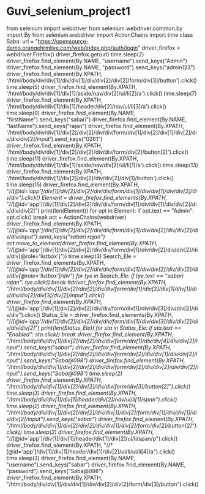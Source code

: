 # Guvi_selenium_project1

from selenium import webdriver
from selenium.webdriver.common.by import By
from selenium.webdriver import ActionChains
import time
class Saba:
url = "https://opensource-demo.orangehrmlive.com/web/index.php/auth/login"
driver_firefox = webdriver.Firefox()
driver_firefox.get(url)
time.sleep(2)
driver_firefox.find_element(By.NAME, "username").send_keys("Admin")
driver_firefox.find_element(By.NAME, "password").send_keys("admin123")
driver_firefox.find_element(By.XPATH, '/html/body/div/div[1]/div/div[1]/div/div[2]/div[2]/form/div[3]/button').click()
time.sleep(5)
driver_firefox.find_element(By.XPATH, '/html/body/div/div[1]/div[1]/aside/nav/div[2]/ul/li[2]/a').click()
time.sleep(7)
driver_firefox.find_element(By.XPATH, '/html/body/div/div[1]/div[1]/header/div[2]/nav/ul/li[3]/a').click()
time.sleep(9)
driver_firefox.find_element(By.NAME, "firstName").send_keys("sabari")
driver_firefox.find_element(By.NAME, "lastName").send_keys("rajan")
driver_firefox.find_element(By.XPATH, '/html/body/div/div[1]/div[2]/div[2]/div/div/form/div[1]/div[2]/div[1]/div[2]/div/div/div[2]/input').send_keys("0261")
driver_firefox.find_element(By.XPATH, '/html/body/div/div[1]/div[2]/div[2]/div/div/form/div[2]/button[2]').click()
time.sleep(11)
driver_firefox.find_element(By.XPATH, '/html/body/div/div[1]/div[1]/aside/nav/div[2]/ul/li[1]/a').click()
time.sleep(13)
driver_firefox.find_element(By.XPATH, '/html/body/div/div[1]/div[2]/div[2]/div/div[2]/div[1]/button').click()
time.sleep(15)
driver_firefox.find_element(By.XPATH, "//*[@id='app']/div[1]/div[2]/div[2]/div/div/form/div[1]/div/div[1]/div/div[2]/div/div").click()
Element = driver_firefox.find_elements(By.XPATH, "//*[@id='app']/div[1]/div[2]/div[2]/div/div/form/div[1]/div/div[1]/div/div[2]/div/div/div[2]")
print(len(Element))
for opt in Element:
if opt.text == "Admin":
opt.click()
break
act = ActionChains(webdriver)
driver_firefox.find_element(By.XPATH, "//*[@id='app']/div[1]/div[2]/div[2]/div/div/form/div[1]/div/div[2]/div/div[2]/div/div/input").send_keys("sabari rajan")
act.move_to_element(driver_firefox.find_element(By.XPATH, "//*[@id='app']/div[1]/div[2]/div[2]/div/div/form/div[1]/div/div[2]/div/div[2]/div/div[@role='listbox']"))
time.sleep(3)
Search_Ele = driver_firefox.find_elements(By.XPATH, "//*[@id='app']/div[1]/div[2]/div[2]/div/div/form/div[1]/div/div[2]/div/div[2]/div/div[@role='listbox']/div")
for tye in Search_Ele:
if tye.text == "sabari rajan":
tye.click()
break
#driver_firefox.find_element(By.XPATH, "/html/body/div/div[1]/div[2]/div[2]/div/div/form/div[1]/div[2]/div[1]/div[1]/div/div/div[2]/div[3]/div[2]/input").click()
driver_firefox.find_element(By.XPATH, "//*[@id='app']/div[1]/div[2]/div[2]/div/div/form/div[1]/div/div[3]/div/div[2]/div/div").click()
Status_Ele = driver_firefox.find_elements(By.XPATH, "//*[@id='app']/div[1]/div[2]/div[2]/div/div/form/div[1]/div/div[3]/div/div[2]/div/div/div[2]")
print(len(Status_Ele))
for sta in Status_Ele:
if sta.text == "Enabled":
sta.click()
break
driver_firefox.find_element(By.XPATH, "/html/body/div/div[1]/div[2]/div[2]/div/div/form/div[1]/div/div[4]/div/div[2]/input").send_keys("sabar")
driver_firefox.find_element(By.XPATH, "/html/body/div/div[1]/div[2]/div[2]/div/div/form/div[2]/div/div[1]/div/div[2]/input").send_keys("Saba@098")
driver_firefox.find_element(By.XPATH, "/html/body/div/div[1]/div[2]/div[2]/div/div/form/div[2]/div/div[2]/div/div[2]/input").send_keys("Saba@098")
time.sleep(2)
driver_firefox.find_element(By.XPATH, "/html/body/div/div[1]/div[2]/div[2]/div/div/form/div[3]/button[2]").click()
time.sleep(3)
driver_firefox.find_element(By.XPATH, "/html/body/div/div[1]/div[1]/header/div[2]/nav/ul/li[1]/span").click()
time.sleep(2)
driver_firefox.find_element(By.XPATH, "/html/body/div/div[1]/div[2]/div[2]/div/div[1]/div[2]/form/div[1]/div/div[1]/div/div[2]/input").send_keys("sabar")
driver_firefox.find_element(By.XPATH, "/html/body/div/div[1]/div[2]/div[2]/div/div[1]/div[2]/form/div[2]/button[2]").click()
time.sleep(2)
driver_firefox.find_element(By.XPATH, "//*[@id='app']/div[1]/div[1]/header/div[1]/div[2]/ul/li/span/p").click()
driver_firefox.find_element(By.XPATH, "//*[@id='app']/div[1]/div[1]/header/div[1]/div[2]/ul/li/ul/li[4]/a").click()
time.sleep(3)
driver_firefox.find_element(By.NAME, "username").send_keys("sabar")
driver_firefox.find_element(By.NAME, "password").send_keys("Saba@098")
driver_firefox.find_element(By.XPATH, "/html/body/div/div[1]/div/div[1]/div/div[2]/div[2]/form/div[3]/button").click()

